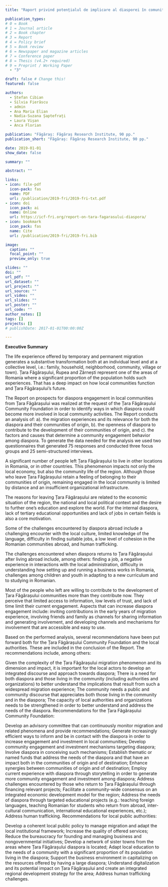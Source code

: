 ```yaml
---
title: "Raport privind potențialul de implicare al diasporei în comunitățile din Țara Făgărașului"

publication_types:
# 0 = Book
# 1 = Journal article
# 2 = Book chapter
# 3 = Report
# 4 = Policy brief
# 5 = Book review
# 6 = Newspaper and magazine articles
# 7 = Conference paper
# 8 = Thesis (v4.2+ required)
# 9 = Preprint / Working Paper
  - "3"

draft: false # Change this!
featured: false

authors:
  - Ștefan Cibian
  - Silvia Fierăscu
  - admin
  - Ana Maria Elian
  - Nadia-Suzana Șaptefrați
  - Laura Vișan
  - Anca Florian

publication: "Făgăraș: Făgăraș Research Institute, 90 pp."
publication_short: "Făgăraș: Făgăraș Research Institute, 90 pp."

date: 2019-01-01
show_date: false

summary: ""

abstract: ""

links:
- icon: file-pdf
  icon-pack: fas
  name: PDF
  url: /publication/2019-fri/2019-fri-txt.pdf
- icon: doi
  icon_pack: ai
  name: Online
  url: https://icf-fri.org/report-on-tara-fagarasului-diaspora/
- icon: bookmark
  icon_pack: fas
  name: Cite
  url: /publication/2019-fri/2019-fri.bib

image:
  caption: ""
  focal_point: ""
  preview_only: true

slides: ""
doi: ""
url_pdf: ""
url_dataset: ""
url_project: ""
url_source: ""
url_video: ""
url_slides: ""
url_poster: ""
url_code: ""
author_notes: []
tags: []
projects: []
# publishDate: 2017-01-01T00:00:00Z

---
```


**Executive Summary**

The life experience offered by temporary and permanent migration generates a substantive transformation both at an individual level and at a collective level, i.e.: family, household, neighborhood, community, village or town). Țara Făgărașului, Rupea and Zărnești represent one of the areas of Romania where a significant proportion of the population holds such experiences. That has a deep impact on how local communities function and Țara Făgărașului’s future.

The Report on prospects for diaspora engagement in local communities from Țara Făgărașului was realized at the request of the Țara Făgărașului Community Foundation in order to identify ways in which diaspora could become more involved in local community activities. The Report conducts an analysis of: a). the migration experiences and its relevance for both the diaspora and their communities of origin, b). the openness of diaspora to contribute to the development of their communities of origin, and c). the factors and causes that determine a community engagement behavior among diaspora. To generate the data needed for the analysis we used two questionnaires that generated 75 responses and conducted three focus groups and 25 semi-structured interviews.

A significant number of people left Țara Făgărașului to live in other locations in Romania, or in other countries. This phenomenon impacts not only the local economy, but also the community life of the region. Although those who leave Țara Făgărașului retain a feeling of belonging to their communities of origin, remaining engaged in the local community is limited by distance and an insufficient organizational infrastructure.

The reasons for leaving Țara Făgărașului are related to the economic situation of the region, the national and local political context and the desire to further one’s education and explore the world. For the internal diaspora, lack of tertiary educational opportunities and lack of jobs in certain fields is also a core motivation.

Some of the challenges encountered by diaspora abroad include a challenging encounter with the local culture, limited knowledge of the language, difficulty in finding suitable jobs, a low level of cohesion in the Romanian communities abroad, and human trafficking.

The challenges encountered when diaspora returns to Țara Făgărașului after living abroad include, among others: finding a job, a negative experience in interactions with the local administration, difficulty in understanding how setting up and running a business works in Romania, challenges among children and youth in adapting to a new curriculum and to studying in Romanian.

Most of the people who left are willing to contribute to the development of Țara Făgărașului communities more than they contribute now. They perceive that limited access to information, low levels of trust, and lack of time limit their current engagement. Aspects that can increase diaspora engagement include: inviting contributions in the early years of migration experience, involving friends and family as channels for sharing information and generating involvement, and developing channels and mechanisms for involvement that are accessible and easy to use.

Based on the performed analysis, several recommendations have been put forward both for the Țara Făgărașului Community Foundation and the local authorities. These are included in the conclusion of the Report. The recommendations include, among others:

Given the complexity of the Țara Făgărașului migration phenomenon and its dimension and impact, it is important for the local actors to develop an integrated discourse and approach towards diaspora;
There is a need for both diaspora and those living in the community (including authorities and organizations) to better understand the implications that result from such a widespread migration experience;
The community needs a public and community discourse that appreciates both those living in the community and in the diaspora;
The capacity of local authorities and organizations needs to be strengthened in order to better understand and address the needs of the diaspora.
Recommendations for the Țara Făgărașului Community Foundation:

Develop an advisory committee that can continuously monitor migration and related phenomena and provide recommendations;
Generate increasingly efficient ways to inform and be in contact with the diaspora in order to increase engagement and investment in local communities;
Develop community engagement and investment mechanisms targeting diaspora;
Involve diaspora in conceiving such mechanisms;
Establish thematic or named funds that address the needs of the diaspora and that have an impact both in the communities of origin and of destination;
Enhance synergies between communities of origin and of destination;
Employ current experience with diaspora through storytelling in order to generate more community engagement and investment among diaspora;
Address challenges encountered by those who return to Țara Făgărașului through financing relevant projects;
Facilitate a community-wide consensus on an integrated economic development model for the region;
Address the needs of diaspora through targeted educational projects (e.g.: teaching foreign languages, teaching Romanian for students who return from abroad, inter-cultural communication, international educational experiences, etc.);
Address human trafficking.
Recommendations for local public authorities:

Develop a coherent local public policy to manage migration and adapt the local institutional framework;
Increase the quality of offered services;
Reduce the bureaucracy for founding and managing business and nongovernmental initiatives;
Develop a network of sister towns from the areas where Țara Făgărașului diaspora is located;
Adapt local education to the needs of a community with a significant proportion of its population living in the diaspora;
Support the business environment in capitalizing on the resources offered by having a large diaspora;
Understand digitalization and its potential impact on Țara Făgărașului and create an integrated regional development strategy for the area;
Address human trafficking challenges.
